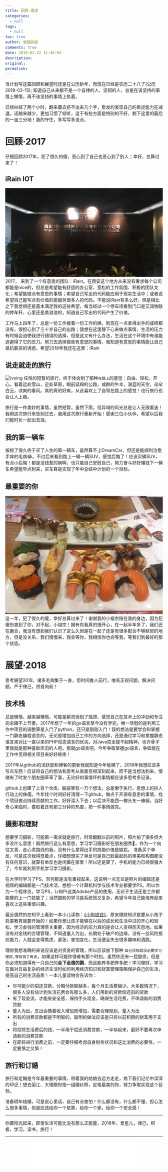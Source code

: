 ```yaml
---
title: 回顾·展望
categories:
  - null
tags:
  - null
toc: true
author: 虢國技酱
comments: true
date: 2018-02-22 11:49:04
description:
original:
permalink:
---
```


当计划写这篇回顾和展望时还是在公历新年，而现在已经是农历二十八了(公历2018-03-15); 知道自己从来都不是一个自律的人、坚韧的人、总是在该坚持的事情上懒惰，再不该坚持的事情上执着。  

已经纠结了两个小时，翻来覆去挤不出来几个字，愈发的发现自己的表述能力在减退。话越来越少，更加习惯了倾听，这于有些方面是特别的不好，剩下这里的最后的一亩三分地！我的守住，多写写多说点。

<!-- more -->

# 回顾·2017
仔细回顾2017年，犯了很久的傻，恶心到了自己也恶心到了别人；幸好，总算过来了！

## iRain IOT
![iRain](/images/hope/01.jpg)
2017， 来到了一个有意思的团队：iRain。在西安这个地方从来没有奢求每个公司都能是nice的，但总是希望能有舒适的办公室、宽松的工作氛围、积极的团队文化；希望能做点有意思的事情；希望自己写出的代码能应用于现实生活中；或者说希望自己能写点有价值的能服务很多人的代码。不能说iRain有多么好，但是相比之下我觉得还是基本满足我的这些希望，每当经过一个停车场看到门口是艾润物联的停车杆，心里还是美滋滋的，知道自己写出的代码产生了价值。

工作马上四年了，总是一份工作接着一份工作的换，到现在一点拿得出手的成绩都没有，很担心到了三十岁自己的出路；我想在这里静下心来做点事情，生活的压力有时候会迫使我进行错误的选择，但是这又有什么办法，生活在这个环境中有谁能逃避得了它的压力。努力去选择做些有意思的事情，我知道有意思的事情能让自己抵抗薪资的诱惑，希望2018年我还在这里：iRain


## 说走就走的旅行
![lvxing](/images/hope/02.JPG)
任性的短暂的旅行，终于体会到了那种`在路上`的感觉：自由、轻松、开心。看着远处雪山，近处草原，眼前延绵的公路，成群的牛羊，湛蓝的天空，朵朵白云，凉爽的春风。真的真的好爽，从此喜欢上了自驾在路上的感觉！也行旅行也会让人上瘾。     

旅行是一件美妙的事情，虽然短暂，虽然下雨，但异域的风光总是让人无限着迷！我用这次旅行来告别过去，我用这次旅行重新开始！感谢三位小伙伴，希望以后我们能时长一起出去浪。

## 我的第一辆车
按捺了很久终于买了人生的第一辆车，虽然算不上DreamCar，但还是能顺利治愈手痒的毛病😂。不过后来看到路上一辆一辆SUV，感觉后悔了！应该买辆SUV，有点小后悔！都是没钱惹的祸啊，也只能自己安慰自己，努力奋斗好好赚钱下一辆车希望能早点到来，买车算是实现了年中总结中计划的一个目标。

## 最重要的你
![lvxing](/images/hope/03.jpeg)
这一年，犯了很久的傻，幸好总算过来了！谢谢我的小祖宗陪在我的身边，因为犯傻伤害到了你，对不起，小祖宗！拥有你我真的很开心，在一起半年多了，我们还在磨合，我没有想到我们认识了这么久但是在一起了还是有很多配合不够默契的地方，但是没关系，我们慢慢来，我会等你，我相信你也会等我，等我们到最好的那个状态。


# 展望·2018
思考展望2018，诸多毛病集于一身，但时间推人前行，唯有正视问题，解决问题，严于律己，昂首向前！

## 技术栈
总是懒惰，越来越懒惰，可能是薪资快到了瓶颈，感觉自己在技术上的冲劲和专注完全跟不上节奏。2017年想了一年的go语言至今没有学完，唯一欣慰的是利用工作中项目的调整算是入门了python，还只是刚刚入门！我的想法是要学会和掌握一门静态编程语言的，无论是增加自己工作的方向选择，还是通过学习和掌握静态语言来对比一直以来的PHP动态语言的优劣。对Java完全提不起精神，也许骨子里我就是那种喜新厌旧的人吧。那就go语言吧，今年争取掌握go语言，争取能在工作中觅得相关项目来好好练练！   

2017年从github的活跃度和博客的更新我就知道今年偷懒了，2018年我想应该多写点东西！应该将自己的想法和思考从表面变得深刻起来，而不是当想法到来，情绪有了时发个朋友圈草草了事，无论好的事情坏的事情都应该多思考多记录。

github上创建了上百个仓库，脑袋里有一万个想法，总是懒于执行，思想上的巨人行动上的侏儒。今年找个时间好好清理一下github，做点于开源有意思的事情，找个项目做点持续贡献的工作，好好深入下去；以后决不能西一榔头东一棒槌，当好奇心来临时，要趁着还有那三分钟的热度，把一件事情做完。

## 摄影和理财
想要学习摄影，可能第一需求就是旅行，时常翻翻以前的照片，照片拍了很多但大多没什么意思！既然旅行这么有意思，学习学习摄影好在朋友圈秀🤣，作为一个向往文青、走心灵路线的我，没有什么拿得出手的技能价值是尴尬。
准备买个单反，可是这次我得悠着点，仔细想想买了单反可是自己脸最起码的审美和构图都没有任何意识，就算有单反也是闲置在家里！所以还是算了，手机的能力已经很强大了，今年就利用手机学习学习摄影。    

在大学时学习了PS，奈何那是没有重视起来，这说明一点无论是照片的编辑还是视频的编辑都是一门技术活，想想一个计算机科学与技术专业都要学PS。所以作为一个程序员，学习PS，Lr和Pr这类Adobe产品的使用，无论于生活还是工作都能算的上一门技能了；当然摄影的学习是系统而又复杂，希望今年自己能培养起来喜欢上这些事情兴趣。


最近偶然的在知乎上看到一本小儿读物：[《小狗钱钱》](http://www.ximalaya.com/20674107/album/4705684?feed=reset)，原来理财知识是要从小孩子启蒙教育就要开始的！如果你想让孩子能够在以后的成长和生活中过的开心和轻松，学习金钱的管理至关重要，因为经济的压力真的是会让人变得怨天怨地。如果没有对金钱的合理管理，不知道量入为出，长期处于破产的边缘，没有一丝风险抵抗能力，人就会变得焦虑，紧张，害怕变化，生活便会失去很多趣味和洒脱。

理财我想准确的来说应该是对资金的管理，所以应该放下那种 `自己没钱就没必要学习理财,等有钱了再说`，如果这样可能你很难有那个时刻。虽然你还有一屁股债，但是你必须知道得有一只自己的**会下金蛋的鹅**，而且能养多肥养多肥！学习理财，学习在面对日益复杂的经济生活时如何利用经济知识和财富管理策略保护自己的生活，提高自己的生活品质！一本儿童读物会告诉你：
* 尽可能少的偿还贷款，分期付款额越多，每个月生活费越少。大多数情况下，很多人没有估计到生活花费会有那么多，人们用新的贷款偿还旧的贷款
* 有了现金流，才能有安全感，保持手头现金，确保生活花费，不申请新的消费贷款
* 量入为出，支出会随着收入增加而增加，需要合理规划，量入为出
* 所有的消费贷款都是不明智的，聪明的做法应该是只将以前积攒的财富用于支出
* 将扣除生活费后的钱，一半用于偿还消费贷款，一半存起来，最好不要再次申请新的消费贷款
* 在即将进行消费之前，一定要仔细考虑自身财务状况和这比消费的必要性，一定要慎之又慎！

## 旅行和订婚
旅行和定婚是今年最重要的事情，带着我的姑娘去远方走走，烙下我们记忆中深深的印记！想去丽江、大理跟你拍一组婚纱照，定格最美的你，努力争取实现这个目标。   

准备明年结婚，可是说心里话，自己有点害怕！什么都没有，什么都不懂，担心怎么很多事情，但是应该给你一个依靠，给你一个家，给你一个安全感！

---

你要阳光起来，即使生活可能比没有那么正能量，2018年，爱星儿，律己，积极，学习，读书，旅行！




---
<div style="width:330px;margin: 0 auto;">
<iframe frameborder="no" border="0" marginwidth="0" marginheight="0" width=330 height=86 src="//music.163.com/outchain/player?type=2&id=33410195&auto=1&height=66"></iframe>
</div>